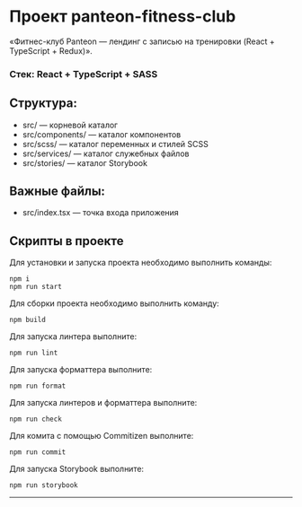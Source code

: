 # Проект panteon-fitness-club

«Фитнес-клуб Panteon — лендинг с записью на тренировки (React + TypeScript + Redux)».

### Стек: React + TypeScript + SASS

## Структура:

- src/ — корневой каталог
- src/components/ — каталог компонентов
- src/scss/ — каталог переменных и стилей SCSS
- src/services/ — каталог служебных файлов
- src/stories/ — каталог Storybook

## Важные файлы:

- src/index.tsx — точка входа приложения

## Скрипты в проекте

Для установки и запуска проекта необходимо выполнить команды:

```
npm i
npm run start
```

Для сборки проекта необходимо выполнить команду:

```
npm build
```

Для запуска линтера выполните:

```
npm run lint
```

Для запуска форматтера выполните:

```
npm run format
```

Для запуска линтеров и форматтера выполните:

```
npm run check
```

Для комита с помощью Commitizen выполните:

```
npm run commit
```

Для запуска Storybook выполните:

```
npm run storybook
```

---